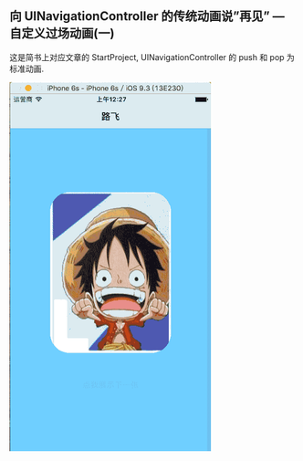 ## 向 UINavigationController 的传统动画说”再见” — 自定义过场动画(一)
这是简书上对应文章的 StartProject, UINavigationController 的 push 和 pop 为标准动画.

![](https://github.com/magiclee203/NavAnimator/blob/master/StartProject.gif)
